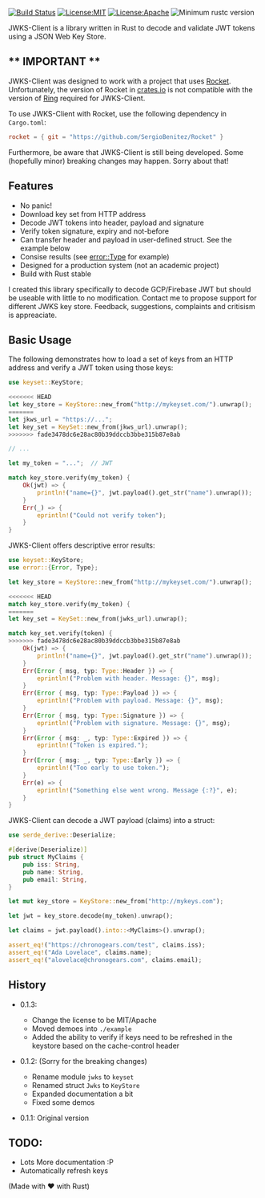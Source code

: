 [![Build Status](https://travis-ci.com/jfbilodeau/jwks-client.svg?branch=master)](https://travis-ci.com/jfbilodeau/jwks-client) [![License:MIT](https://img.shields.io/badge/License-MIT-yellow.svg)](https://opensource.org/licenses/MIT) [![License:Apache](https://img.shields.io/badge/License-Apache-yellow.svg)](https://opensource.org/licenses/Apache-2.0) ![Minimum rustc version](https://img.shields.io/badge/rustc-stable-success.svg)

JWKS-Client is a library written in Rust to decode and validate JWT tokens using a JSON Web Key Store.

** IMPORTANT **
---
JWKS-Client was designed to work with a project that uses [Rocket](https://crates.io/crates/rocket). Unfortunately, the version of Rocket in [crates.io](https://crates.io) is not compatible with the version of [Ring](https://crates.io/crates/ring) required for JWKS-Client.

To use JWKS-Client with Rocket, use the following dependency in `Cargo.toml`:

```toml
rocket = { git = "https://github.com/SergioBenitez/Rocket" }
``` 

Furthermore, be aware that JWKS-Client is still being developed. Some (hopefully minor) breaking changes may happen. Sorry about that!

Features
---
* No panic!
* Download key set from HTTP address
* Decode JWT tokens into header, payload and signature
* Verify token signature, expiry and not-before 
* Can transfer header and payload in user-defined struct. See the example below 
* Consise results (see [error::Type](https://docs.rs/shared_jwt/latest/shared_jwt/error/enum.Type.html) for example)
* Designed for a production system (not an academic project)
* Build with Rust stable

I created this library specifically to decode GCP/Firebase JWT but should be useable with little to no modification. Contact me to propose support for different JWKS key store. Feedback, suggestions, complaints and critisism is appreaciate.

Basic Usage
---

The following demonstrates how to load a set of keys from an HTTP address and verify a JWT token using those keys:

```rust
use keyset::KeyStore;

<<<<<<< HEAD
let key_store = KeyStore::new_from("http://mykeyset.com/").unwrap();
=======
let jkws_url = "https://...";
let key_set = KeySet::new_from(jkws_url).unwrap();
>>>>>>> fade3478dc6e28ac80b39ddccb3bbe315b87e8ab

// ...

let my_token = "...";  // JWT

match key_store.verify(my_token) {
    Ok(jwt) => {
        println!("name={}", jwt.payload().get_str("name").unwrap());
    }
    Err(_) => {
        eprintln!("Could not verify token");
    }
}
```

JWKS-Client offers descriptive error results:

```rust
use keyset::KeyStore;
use error::{Error, Type};

let key_store = KeyStore::new_from("http://mykeyset.com/").unwrap();

<<<<<<< HEAD
match key_store.verify(my_token) {
=======
let key_set = KeySet::new_from(jwks_url).unwrap();

match key_set.verify(token) {
>>>>>>> fade3478dc6e28ac80b39ddccb3bbe315b87e8ab
    Ok(jwt) => {
        println!("name={}", jwt.payload().get_str("name").unwrap());
    }
    Err(Error { msg, typ: Type::Header }) => {
        eprintln!("Problem with header. Message: {}", msg);
    }
    Err(Error { msg, typ: Type::Payload }) => {
        eprintln!("Problem with payload. Message: {}", msg);
    }
    Err(Error { msg, typ: Type::Signature }) => {
        eprintln!("Problem with signature. Message: {}", msg);
    }
    Err(Error { msg: _, typ: Type::Expired }) => {
        eprintln!("Token is expired.");
    }
    Err(Error { msg: _, typ: Type::Early }) => {
        eprintln!("Too early to use token.");
    }
    Err(e) => {
        eprintln!("Something else went wrong. Message {:?}", e);
    }
}
```

JWKS-Client can decode a JWT payload (claims) into a struct:

```rust
use serde_derive::Deserialize;

#[derive(Deserialize)]
pub struct MyClaims {
    pub iss: String,
    pub name: String,
    pub email: String,
}

let mut key_store = KeyStore::new_from("http://mykeys.com");

let jwt = key_store.decode(my_token).unwrap();

let claims = jwt.payload().into::<MyClaims>().unwrap();

assert_eq!("https://chronogears.com/test", claims.iss);
assert_eq!("Ada Lovelace", claims.name);
assert_eq!("alovelace@chronogears.com", claims.email);
```

History
--- 
* 0.1.3:
  * Change the license to be MIT/Apache
  * Moved demoes into `./example`
  * Added the ability to verify if keys need to be refreshed in the keystore based on the cache-control header
  
* 0.1.2: (Sorry for the breaking changes)
  * Rename module `jwks` to `keyset`
  * Renamed struct `Jwks` to `KeyStore`
  * Expanded documentation a bit
  * Fixed some demos
* 0.1.1: Original version

TODO:
---
* Lots More documentation :P
* Automatically refresh keys

(Made with ❤️ with Rust)

